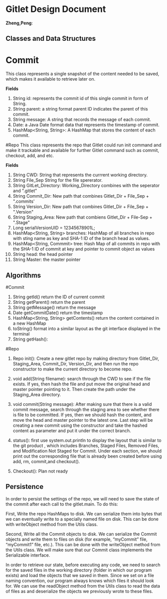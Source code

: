 # Gitlet Design Document

**Zheng,Peng**:

## Classes and Data Structures
# Commit
This class represents a single snapshot of the content needed to be saved, which makes it
available to retrieve later on.

**Fields**
1. String id: represents the commit id of this single commit in form of String.
2. String parent: a string format parent ID indicates the parent of this commit.
3. String message: A string that records the message of each commit.
4. Date: a Java Date format data that represents the timestamp of commit.
5. HashMap<String, String>: A HashMap that stores the content of each commit.

#Repo
This class represents the repo that Gitlet could run init command and make it trackable and 
available for further Gitlet command such as commit, checkout, add, and etc.

**Fields**
1. String CWD: String that represents the currrent working directory.
2. String File_Sep String for the file spererator.
3. String GitLet_Directory: Working_Directory combines with the seperator and ".gitlet"
4. String Commit_Dir: New path that combines Gitlet_Dir + File_Sep + ".commits'
5. String Version_Dir: New path that combines Gitlet_Dir + File_Sep + ".Version"
6. String Staging_Area: New path that combiens Gitlet_Dir + File-Sep + ".Stage"
7. Long serialVersionUID = 12345678901L;
8. HashMap<String, String> branches: HashMap of all branches in repo with sting name
    as key and SHA-1 ID of the branch head as values.
9. HashMap<String, Commmit> tree: Hash Map of all commits in repo with the SHA-1 ID of commit
at key and pointer to commit object as values
10. String head: the head pointer
11. String Master: the master pointer

## Algorithms
#Commit
1. String getId() return the ID of current commit
2. String getParent() return the parent
3. String getMessage() return the message
4. Date getCommitDate() return the timestamp
5. HashMap<String, String> getContents() return the content contained in a new HashMap
6. toString() format into a similar layout as the git interface displayed in the terminal 
7. String getHash(): 

#Repo
1. Repo init(): Create a new gitlet repo by making directory from Gitlet_Dir, Staging_Area,
Commit_Dir, Version_Dir, and then run the repo constructor to make the current directory to
become repo.

2. void add(String filename): search through the CWD to see if the file exists. If yes, then hash
the file and put move the original head and master pointer pointing to it. Then create the path under
the Staging_Area directory.

3. void commit(String message): After making sure that there is a valid commit message, search through
the staging area to see whether there is file to be committed. If yes, then we should hash the content,
and move the head and master pointer to the latest one. Last step will be creating a new commit using the 
constructor and take the hashed content as parameter and put it under the correct branch.

4. status(): first use system.out.println to display the layout that is similar to the git product
, which includes Branches, Staged Files, Removed Files, and Modification Not Staged for Commit. Under
each section, we should print out the corresponding file that is already been created before using add, rm,
commit,and checkout().

5. Checkout(): Plan not ready


## Persistence
In order to persist the settings of the repo, we will need to save the state of the commit 
after each call to the gitlet.main. To do this:

First, Write the repo HashMaps to disk.
We can serialize them into bytes that we can eventually write to a specially named file on disk. 
This can be done with writeObject method from the Utils class.

Second, Write all the Commit objects to disk. We can serialize the Commit objects and write them to files on disk 
(for example, “myCommit” file, “myCommit1” file, etc.). 
This can be done with the writeObject method from the Utils class. 
We will make sure that our Commit class implements the Serializable interface.

In order to retrieve our state, before executing any code, we need to search for the saved files in the 
working directory (folder in which our program exists) and load the objects that we saved in them. 
Since we set on a file naming convention, our program always knows which files it should look for. 
We can use the readObject method from the Utils class to read the data of files as and deserialize the objects 
we previously wrote to these files.
